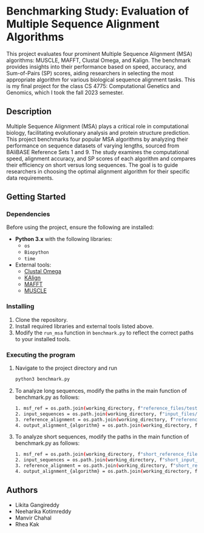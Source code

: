 # Benchmarking Study: Evaluation of Multiple Sequence Alignment Algorithms

This project evaluates four prominent Multiple Sequence Alignment (MSA) algorithms: MUSCLE, MAFFT, Clustal Omega, and Kalign. The benchmark provides insights into their performance based on speed, accuracy, and Sum-of-Pairs (SP) scores, aiding researchers in selecting the most appropriate algorithm for various biological sequence alignment tasks. This is my final project for the class CS 4775: Computational Genetics and Genomics, which I took the fall 2023 semester.

## Description

Multiple Sequence Alignment (MSA) plays a critical role in computational biology, facilitating evolutionary analysis and protein structure prediction. This project benchmarks four popular MSA algorithms by analyzing their performance on sequence datasets of varying lengths, sourced from BAliBASE Reference Sets 1 and 9. The study examines the computational speed, alignment accuracy, and SP scores of each algorithm and compares their efficiency on short versus long sequences. The goal is to guide researchers in choosing the optimal alignment algorithm for their specific data requirements.

## Getting Started

### Dependencies

Before using the project, ensure the following are installed:
- **Python 3.x** with the following libraries:
  - `os`
  - `Biopython`
  - `time`
- External tools:
  - [Clustal Omega](http://www.clustal.org/omega/)
  - [KAlign](https://github.com/TimoLassmann/kalign)
  - [MAFFT](https://mafft.cbrc.jp/alignment/software/)
  - [MUSCLE](https://github.com/rcedgar/muscle?tab=readme-ov-file)

### Installing

1. Clone the repository.
2. Install required libraries and external tools listed above.
3. Modify the `run_msa` function in `benchmark.py` to reflect the correct paths to your installed tools.

### Executing the program
1. Navigate to the project directory and run 
     ```bash
     python3 benchmark.py
2. To analyze long sequences, modify the paths in the main function of benchmark.py as follows:
    ```bash
    1. msf_ref = os.path.join(working_directory, f"reference_files/test{i}_ref.msf")
    2. input_sequences = os.path.join(working_directory, f"input_files/test{i}_input.fasta")
    3. reference_alignment = os.path.join(working_directory, f"reference_files/test{i}_ref.fasta")
    4. output_alignment_{algorithm} = os.path.join(working_directory, f"output_files/{algorithm}/test{i}_output.fasta")
3. To analyze short sequences, modify the paths in the main function of benchmark.py as follows:
    ```bash
    1. msf_ref = os.path.join(working_directory, f"short_reference_files/test{i}_ref.msf")
    2. input_sequences = os.path.join(working_directory, f"short_input_files/test{i}_input.fasta")
    3. reference_alignment = os.path.join(working_directory, f"short_reference_files/test{i}_ref.fasta")
    4. output_alignment_{algorithm} = os.path.join(working_directory, f"short_output_files/{algorithm}/test{i}_output.fasta")

## Authors
* Likita Gangireddy
* Neeharika Kotimreddy
* Manvir Chahal
* Rhea Kak


